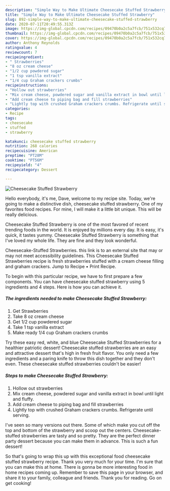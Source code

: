 ```yaml
---
description: "Simple Way to Make Ultimate Cheesecake Stuffed Strawberry"
title: "Simple Way to Make Ultimate Cheesecake Stuffed Strawberry"
slug: 892-simple-way-to-make-ultimate-cheesecake-stuffed-strawberry
date: 2020-07-11T20:49:55.313Z
image: https://img-global.cpcdn.com/recipes/09470b0a2c5a7fcb/751x532cq70/cheesecake-stuffed-strawberry-recipe-main-photo.jpg
thumbnail: https://img-global.cpcdn.com/recipes/09470b0a2c5a7fcb/751x532cq70/cheesecake-stuffed-strawberry-recipe-main-photo.jpg
cover: https://img-global.cpcdn.com/recipes/09470b0a2c5a7fcb/751x532cq70/cheesecake-stuffed-strawberry-recipe-main-photo.jpg
author: Anthony Reynolds
ratingvalue: 4
reviewcount: 7
recipeingredient:
- " Strawberries"
- "8 oz cream cheese"
- "1/2 cup powdered sugar"
- "1 tsp vanilla extract"
- "1/4 cup Graham crackers crumbs"
recipeinstructions:
- "Hollow out strawberries"
- "Mix cream cheese, powdered sugar and vanilla extract in bowl until light and fluffy."
- "Add cream cheese to piping bag and fill strawberries"
- "Lightly top with crushed Graham crackers crumbs. Refrigerate until serving."
categories:
- Recipe
tags:
- cheesecake
- stuffed
- strawberry

katakunci: cheesecake stuffed strawberry 
nutrition: 268 calories
recipecuisine: American
preptime: "PT28M"
cooktime: "PT56M"
recipeyield: "4"
recipecategory: Dessert

---
```



![Cheesecake Stuffed Strawberry](https://img-global.cpcdn.com/recipes/09470b0a2c5a7fcb/751x532cq70/cheesecake-stuffed-strawberry-recipe-main-photo.jpg)

Hello everybody, it's me, Dave, welcome to my recipe site. Today, we're going to make a distinctive dish, cheesecake stuffed strawberry. One of my favorites food recipes. For mine, I will make it a little bit unique. This will be really delicious.

Cheesecake Stuffed Strawberry is one of the most favored of recent trending foods in the world. It is enjoyed by millions every day. It is easy, it's quick, it tastes yummy. Cheesecake Stuffed Strawberry is something that I've loved my whole life. They are fine and they look wonderful.

Cheesecake-Stuffed Strawberries. this link is to an external site that may or may not meet accessibility guidelines. This Cheesecake Stuffed Strawberries recipe is fresh strawberries stuffed with a cream cheese filling and graham crackers. Jump to Recipe • Print Recipe.


To begin with this particular recipe, we have to first prepare a few components. You can have cheesecake stuffed strawberry using 5 ingredients and 4 steps. Here is how you can achieve it.

<!--inarticleads1-->

##### The ingredients needed to make Cheesecake Stuffed Strawberry:

1. Get  Strawberries
1. Take 8 oz cream cheese
1. Get 1/2 cup powdered sugar
1. Take 1 tsp vanilla extract
1. Make ready 1/4 cup Graham crackers crumbs


Try these easy red, white, and blue Cheesecake Stuffed Strawberries for a healthier patriotic dessert! Cheesecake stuffed strawberries are an easy and attractive dessert that&#39;s high in fresh fruit flavor. You only need a few ingredients and a paring knife to throw this dish together and they don&#39;t even. These cheesecake stuffed strawberries couldn&#39;t be easier! 

<!--inarticleads2-->

##### Steps to make Cheesecake Stuffed Strawberry:

1. Hollow out strawberries
1. Mix cream cheese, powdered sugar and vanilla extract in bowl until light and fluffy.
1. Add cream cheese to piping bag and fill strawberries
1. Lightly top with crushed Graham crackers crumbs. Refrigerate until serving.


I&#39;ve seen so many versions out there. Some of which make you cut off the top and bottom of the strawberry and scoop out the centers. Cheesecake-stuffed strawberries are tasty and so pretty. They are the perfect dinner party dessert because you can make them in advance. This is such a fun dessert! 

So that's going to wrap this up with this exceptional food cheesecake stuffed strawberry recipe. Thank you very much for your time. I'm sure that you can make this at home. There is gonna be more interesting food in home recipes coming up. Remember to save this page in your browser, and share it to your family, colleague and friends. Thank you for reading. Go on get cooking!
